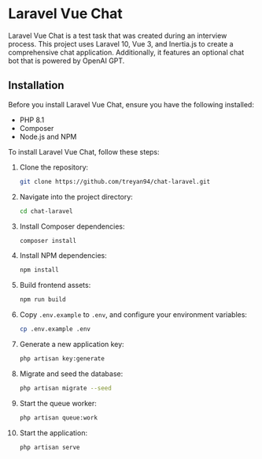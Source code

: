 # Laravel Vue Chat

Laravel Vue Chat is a test task that was created during an interview process. This project uses Laravel 10, Vue 3, and Inertia.js to create a comprehensive chat application. Additionally, it features an optional chat bot that is powered by OpenAI GPT.

## Installation

Before you install Laravel Vue Chat, ensure you have the following installed:
- PHP 8.1
- Composer
- Node.js and NPM

To install Laravel Vue Chat, follow these steps:

1. Clone the repository:
    ```bash
    git clone https://github.com/treyan94/chat-laravel.git
    ```

2. Navigate into the project directory:
    ```bash
    cd chat-laravel
    ```

3. Install Composer dependencies:
    ```bash
    composer install
    ```

4. Install NPM dependencies:
    ```bash
    npm install
    ```

5. Build frontend assets:
    ```bash
    npm run build
    ```

6. Copy `.env.example` to `.env`, and configure your environment variables:
    ```bash
    cp .env.example .env
    ```

7. Generate a new application key:
    ```bash
    php artisan key:generate
    ```

8. Migrate and seed the database:
    ```bash
    php artisan migrate --seed
    ```

9. Start the queue worker:
    ```bash
    php artisan queue:work
    ```

10. Start the application:
    ```bash
    php artisan serve
    ```
